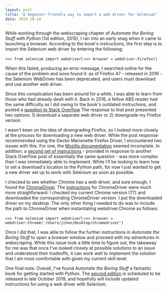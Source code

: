 ```yaml
---
layout: post
title: "A beginner-friendly way to import a web driver for Selenium"
date: 2019-10-14
---
```


While working through the webscraping chapter of *Automate the Boring Stuff with Python* (1st edition, 2015), I ran into an early snag when it came to launching a browser. According to the book's instructions, the first step is to import the Selenium web driver by entering the following:

`>>> from selenium import webdriver`\\
`>>> browser = webdriver.Firefox()`

When this failed, producing an error message, I searched online for the cause of the problem and soon found it: as of Firefox 47 - released in 2016 - the Selenium WebDriver has been deprecated, and users must download and use another web driver. 

Since this complication has been around for a while, I was able to learn from those who had already dealt with it. Back in 2016, a fellow ABS reader had the same difficulty as I did owing to the book's outdated instructions, and posted a [question to Stack Overflow](https://stackoverflow.com/questions/37966050/automate-the-boring-stuff-with-python-outdated-instructions-for-launching-seleni) The response to that post presented two options: 1) download a separate web driver or 2) downgrade my Firefox version. 

I wasn't keen on the idea of downgrading Firefox, so I looked more closely at the process for downloading a new web driver. While the post response recommended using the Gecko Marionette Firefox Driver, I encountered two issues with this. For one, the [Mozilla documentation](https://developer.mozilla.org/en-US/docs/Web/WebDriver) seemed incomplete. In addition, a [second set of instructions](https://stackoverflow.com/questions/37761668/cant-open-browser-with-selenium-after-firefox-update) - provided in response to another Stack Overflow post of essentially the same question - was more complex than I was immediately able to implement. While I'll be looking to learn how to set a download's location to the Python path, for now I just wanted to get a new driver set up to work with Selenium as soon as possible. 

I checked to see whether Chrome has a web driver, and sure enough, I found the [ChromeDriver](https://sites.google.com/a/chromium.org/chromedriver/). The [instructions](https://sites.google.com/a/chromium.org/chromedriver/getting-started) for ChromeDriver were much more straighforward: I checked my current Chrome version (77) and downloaded the corresponding ChromeDriver version. I put the downloaded driver on my desktop. The only other thing I needed to do was to include the path to ChromeDriver when instantiating webdriver.Chrome as follows:

`>>> from selenium import webdriver`\\
`>>> browser = webdriver.Chrome('/Users/jchen/Desktop/chromedriver')`

Once I did that, I was able to follow the further instructions in *Automate the Boring Stuff* to open a browser window and proceed with my adventures in webscraping. While this issue took a little time to figure out, the takeaway for me was that once I've looked closely at possible solutions to an issue and understood their tradeoffs, it can work well to implement the solution that I am most comfortable with given my current skill level. 

One final note: Overall, I've found *Automate the Boring Stuff* a fantastic book for getting started with Python. The [second edition](https://automatetheboringstuff.com) is scheduled to be released in late October 2019, and hopefully will include updated instructions for using a web driver with Selenium. 

